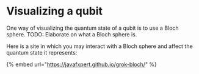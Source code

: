 # Visualizing a qubit

One way of visualizing the quantum state of a qubit is to use a Bloch sphere. TODO: Elaborate on what a Bloch sphere is.

Here is a site in which you may interact with a Bloch sphere and affect the quantum state it represents:

{% embed url="https://javafxpert.github.io/grok-bloch/" %}

